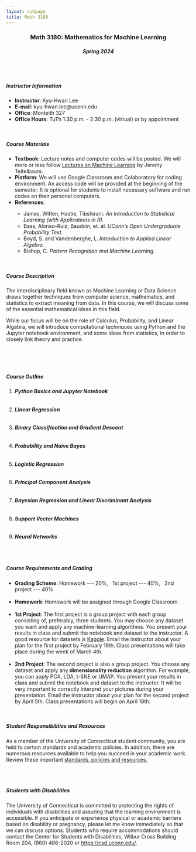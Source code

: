 ```yaml
---
layout: subpage 
title: Math 3180
---
```


<center><h3><b>Math 3180: Mathematics for Machine Learning</b></h3>
<h5><b>Spring 2024</b></h5>
</center>


<br><br>


 <div style="text-align: left;">
<!--        <blockquote>
          <blockquote>
            <blockquote>
              <blockquote>
-->

<h5><b>Instructor Information</b></h5>
<ul>
<li><b>Instructor</b>: Kyu-Hwan Lee</li>  
<li><b>E-mail</b>: kyu-hwan.lee@uconn.edu</li>
<li><b>Office</b>: Monteith 327</li> 
<li><b>Office Hours</b>: TuTh 1:30 p.m. - 2:30 p.m. (virtual) or by appointment</li>
</ul>

<br>
<h5><b>Course Materials</b></h5>
<ul>
<li><b>Textbook</b>: Lecture notes and computer codes will be posted.
We will more or less follow <a href="https://jeremy9959.net/Mathematics-for-Machine-Learning/">Lectures on Machine Learning</a> by Jeremy Teitelbaum. </li> 
<li><b>Platform</b>: We will use Google Classroom and Colaboratory for coding environment. An access code will be provided at the beginning of the semester. It is optional for students to install necessary software and run codes on their personal computers.</li>
<li><b>References</b>: </li>
<ul>
<li>James, Witten, Hastie, Tibshirani. <i>An Introduction to Statistical Learning (with Applications in R).</i></li>
<li>Bass, Alonso-Ruiz, Baudoin, et. al.
<i>UConn’s Open Undergraduate Probability Text.</i></li>
<li>Boyd, S. and Vandenberghe, L. <i>Introduction to Applied Linear Algebra.</i></li>
<li>Bishop, C. <i>Pattern Recognition and Machine Learning.</i></li>
</ul>
</ul>

<br>
<h5><b>Course Description</b></h5>
The interdisciplinary field known as Machine Learning or Data Science draws together techniques from computer science, mathematics, and statistics to extract meaning from data. In this course, we will discuss some of the essential mathematical ideas in this field.

While our focus will be on the role of Calculus, Probability, and Linear Algebra, we will introduce computational techniques using Python and the Jupyter notebook environment, and some ideas from statistics, in order to closely link theory and practice.

<br><br><br>

<h5><b>Course Outline</b></h5>

<ol>
<li><h6><b>Python Basics and Jupyter Notebook</b></h6></li>
<li><h6><b>Linear Regression</b></h6></li>
<li><h6><b>Binary Classification and Gradient Descent</b></h6></li>
<li><h6><b>Probability and Naive Bayes</b></h6></li>
<li><h6><b>Logistic Regression</b></h6></li>
<li><h6><b>Principal Component Analysis</b></h6></li>
<li><h6><b>Bayesian Regression and Linear Discriminant Analysis</b></h6></li>
<li><h6><b>Support Vector Machines</b></h6></li>
<li><h6><b>Neural Networks</b></h6></li>
</ol>


<br>

<h5><b>Course Requirements and Grading</b></h5>
<ul>
<li><b>Grading Scheme</b>: Homework --- 20%, &nbsp; 1st project --- 40%, &nbsp; 2nd project --- 40%</li>
&nbsp;
<li><b>Homework</b>: Homework will be assigned through Google Classroom.</li>
&nbsp;
<li><b>1st Project</b>: The first project is a group project with each group consisting of, preferably, three students. You may choose any dataset you want and apply any machine-learning algorithms. You present your results in class and submit the notebook and dataset to the instructor. A good resource for datasets is <a href="https://www.kaggle.com/">Kaggle</a>. Email the instructor about your plan for the first project by February 19th. Class presentations will take place during the week of March 4th.</li>
&nbsp;
<li><b>2nd Project</b>:  The second project is also a group project. You choose any dataset and apply any <b>dimensionality reduction</b> algorithm. For example, you can apply PCA, LDA, t-SNE or UMAP. You present your results in class and submit the notebook and dataset to the instructor. It will be very important to correctly interpret your pictures during your presentation. Email the instructor about your plan for the second project by April 5th. Class presentations will begin on April 18th. </li>
</ul>
<br>

<h5><b>Student Responsibilities and Resources</b></h5>
As a member of the University of Connecticut student community, you are held to certain standards and academic policies. In addition, there are numerous resources available to help you succeed in your academic work. Review these important <a href="https://onlinestudent.uconn.edu/learn--more/#POL">standards, policies and resources.</a>

<br><br>

<h5><b>Students with Disabilities</b></h5>
The University of Connecticut is committed to protecting the rights of individuals with disabilities and assuring that the learning environment is accessible.  If you anticipate or experience physical or academic barriers based on disability or pregnancy, please let me know immediately so that we can discuss options. Students who require accommodations should contact the Center for Students with Disabilities, Wilbur Cross Building Room 204, (860) 486-2020 or <a href="https://csd.uconn.edu/">https://csd.uconn.edu/</a>.

<br><br><br><br><br><br><br>


